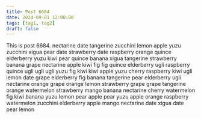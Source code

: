 ```yaml
---
title: Post 6684
date: 2024-09-01 12:00:00
tags: [tag1, tag2]
draft: false
---
```

This is post 6684.
nectarine
date
tangerine
zucchini
lemon
apple
yuzu
zucchini
xigua
pear
date
strawberry
date
raspberry
orange
quince
elderberry
yuzu
kiwi
pear
quince
banana
xigua
tangerine
strawberry
banana
grape
nectarine
apple
kiwi
fig
fig
quince
elderberry
ugli
raspberry
quince
ugli
ugli
ugli
yuzu
fig
kiwi
kiwi
apple
yuzu
cherry
raspberry
kiwi
ugli
lemon
date
grape
elderberry
fig
banana
tangerine
pear
elderberry
ugli
nectarine
orange
grape
orange
lemon
strawberry
grape
grape
tangerine
orange
watermelon
strawberry
mango
banana
nectarine
cherry
watermelon
fig
kiwi
banana
yuzu
lemon
pear
apple
pear
yuzu
apple
orange
raspberry
watermelon
zucchini
elderberry
apple
mango
nectarine
date
xigua
date
pear
lemon
